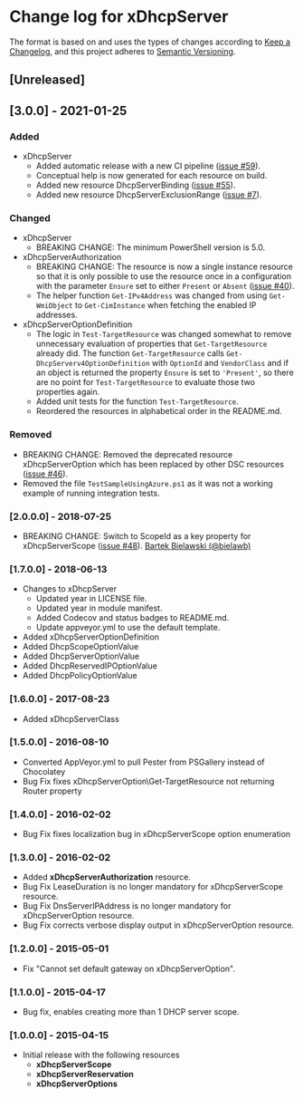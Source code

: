 # Change log for xDhcpServer

The format is based on and uses the types of changes according to [Keep a Changelog](https://keepachangelog.com/en/1.0.0/),
and this project adheres to [Semantic Versioning](https://semver.org/spec/v2.0.0.html).

## [Unreleased]

## [3.0.0] - 2021-01-25

### Added

- xDhcpServer
  - Added automatic release with a new CI pipeline ([issue #59](https://github.com/dsccommunity/xDhcpServer/issues/59)).
  - Conceptual help is now generated for each resource on build.
  - Added new resource DhcpServerBinding ([issue #55](https://github.com/dsccommunity/xDhcpServer/issues/55)).
  - Added new resource DhcpServerExclusionRange ([issue #7](https://github.com/dsccommunity/xDhcpServer/issues/7)).

### Changed

- xDhcpServer
  - BREAKING CHANGE: The minimum PowerShell version is 5.0.
- xDhcpServerAuthorization
  - BREAKING CHANGE: The resource is now a single instance resource so
    that it is only possible to use the resource once in a configuration
    with the parameter `Ensure` set to either `Present` or `Absent`
    ([issue #40](https://github.com/dsccommunity/xDhcpServer/issues/40)).
  - The helper function `Get-IPv4Address` was changed from using `Get-WmiObject`
    to `Get-CimInstance` when fetching the enabled IP addresses.
- xDhcpServerOptionDefinition
  - The logic in `Test-TargetResource` was changed somewhat to remove
    unnecessary evaluation of properties that `Get-TargetResource` already
    did. The function `Get-TargetResource` calls `Get-DhcpServerv4OptionDefinition`
    with `OptionId` and `VendorClass` and if an object is returned the property
    `Ensure` is set to `'Present'`, so there are no point for `Test-TargetResource`
    to evaluate those two properties again.
  - Added unit tests for the function `Test-TargetResource`.
  - Reordered the resources in alphabetical order in the README.md.

### Removed

- BREAKING CHANGE: Removed the deprecated resource xDhcpServerOption which
  has been replaced by other DSC resources ([issue #46](https://github.com/dsccommunity/xDhcpServer/issues/46)).
- Removed the file `TestSampleUsingAzure.ps1` as it was not a working example
  of running integration tests.

### [2.0.0.0] - 2018-07-25

- BREAKING CHANGE: Switch to ScopeId as a key property for xDhcpServerScope
  ([issue #48](https://github.com/dsccommunity/xDhcpServer/issues/48)).
  [Bartek Bielawski (@bielawb)](https://github.com/bielawb)

### [1.7.0.0] - 2018-06-13

- Changes to xDhcpServer
  - Updated year in LICENSE file.
  - Updated year in module manifest.
  - Added Codecov and status badges to README.md.
  - Update appveyor.yml to use the default template.
- Added xDhcpServerOptionDefinition
- Added DhcpScopeOptionValue
- Added DhcpServerOptionValue
- Added DhcpReservedIPOptionValue
- Added DhcpPolicyOptionValue

### [1.6.0.0] - 2017-08-23

- Added xDhcpServerClass

### [1.5.0.0] - 2016-08-10

- Converted AppVeyor.yml to pull Pester from PSGallery instead of Chocolatey
- Bug Fix fixes xDhcpServerOption\Get-TargetResource not returning Router property

### [1.4.0.0] - 2016-02-02

- Bug Fix fixes localization bug in xDhcpServerScope option enumeration

### [1.3.0.0] - 2016-02-02

- Added **xDhcpServerAuthorization** resource.
- Bug Fix LeaseDuration is no longer mandatory for xDhcpServerScope resource.
- Bug Fix DnsServerIPAddress is no longer mandatory for xDhcpServerOption resource.
- Bug Fix corrects verbose display output in xDhcpServerOption resource.

### [1.2.0.0] - 2015-05-01

- Fix "Cannot set default gateway on xDhcpServerOption".

### [1.1.0.0] - 2015-04-17

- Bug fix, enables creating more than 1 DHCP server scope.

### [1.0.0.0] - 2015-04-15

- Initial release with the following resources
  - **xDhcpServerScope**
  - **xDhcpServerReservation**
  - **xDhcpServerOptions**
